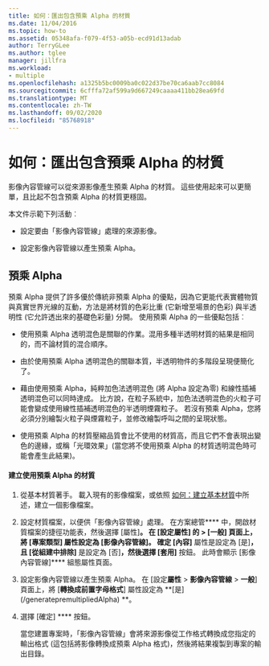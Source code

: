 ```yaml
---
title: 如何：匯出包含預乘 Alpha 的材質
ms.date: 11/04/2016
ms.topic: how-to
ms.assetid: 05348afa-f079-4f53-a05b-ecd91d13adab
author: TerryGLee
ms.author: tglee
manager: jillfra
ms.workload:
- multiple
ms.openlocfilehash: a1325b5bc0009ba0c022d37be70ca6aab7cc8084
ms.sourcegitcommit: 6cfffa72af599a9d667249caaaa411bb28ea69fd
ms.translationtype: MT
ms.contentlocale: zh-TW
ms.lasthandoff: 09/02/2020
ms.locfileid: "85768918"
---
```

# <a name="how-to-export-a-texture-that-has-premultiplied-alpha"></a>如何：匯出包含預乘 Alpha 的材質

影像內容管線可以從來源影像產生預乘 Alpha 的材質。 這些使用起來可以更簡單，且比起不包含預乘 Alpha 的材質更穩固。

本文件示範下列活動︰

- 設定要由「影像內容管線」處理的來源影像。

- 設定影像內容管線以產生預乘 Alpha。

## <a name="premultiplied-alpha"></a>預乘 Alpha
預乘 Alpha 提供了許多優於傳統非預乘 Alpha 的優點，因為它更能代表實體物質與真實世界光線的互動，方法是將材質的色彩比重 (它新增至場景的色彩) 與半透明性 (它允許透出來的基礎色彩量) 分開。 使用預乘 Alpha 的一些優點包括︰

- 使用預乘 Alpha 透明混色是關聯的作業。混用多種半透明材質的結果是相同的，而不論材質的混合順序。

- 由於使用預乘 Alpha 透明混色的關聯本質，半透明物件的多階段呈現便簡化了。

- 藉由使用預乘 Alpha，純粹加色法透明混色 (將 Alpha 設定為零) 和線性插補透明混色可以同時達成。 比方說，在粒子系統中，加色法透明混色的火粒子可能會變成使用線性插補透明混色的半透明煙霧粒子。 若沒有預乘 Alpha，您將必須分別繪製火粒子與煙霧粒子，並修改繪製呼叫之間的呈現狀態。

- 使用預乘 Alpha 的材質壓縮品質會比不使用的材質高，而且它們不會表現出變色的邊緣，或稱「光環效果」(當您將不使用預乘 Alpha 的材質透明混色時可能會產生此結果)。

#### <a name="to-create-a-texture-that-uses-premultiplied-alpha"></a>建立使用預乘 Alpha 的材質

1. 從基本材質著手。 載入現有的影像檔案，或依照 [如何：建立基本材質](../designers/how-to-create-a-basic-texture.md)中所述，建立一個影像檔案。

2. 設定材質檔案，以便供「影像內容管線」處理。 在方案總管**** 中，開啟材質檔案的捷徑功能表，然後選擇 [屬性]****。 在 [設定**屬性**] 的  >  **[一般**] 頁面上，將 [**專案類型**] 屬性設定為 [**影像內容管線**]。 確定 [內容]**** 屬性是設定為 [是]****，且 [從組建中排除]**** 是設定為 [否]****，然後選擇 [套用]**** 按鈕。 此時會顯示 [影像內容管線]**** 組態屬性頁面。

3. 設定影像內容管線以產生預乘 Alpha。 在 [設定**屬性**  >  **影像內容管線**  >  **一般**] 頁面上，將 [**轉換成前置字母格式**] 屬性設定為 **[是] (/generatepremultipliedAlpha) **。

4. 選擇 [確定] **** 按鈕。

   當您建置專案時，「影像內容管線」會將來源影像從工作格式轉換成您指定的輸出格式 (這包括將影像轉換成預乘 Alpha 格式)，然後將結果複製到專案的輸出目錄。